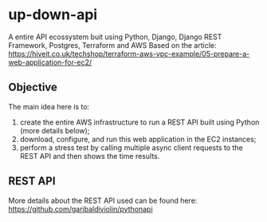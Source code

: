 # up-down-api
A entire API ecossystem buit using Python, Django, Django REST Framework, Postgres, Terraform and AWS
Based on the article: https://hiveit.co.uk/techshop/terraform-aws-vpc-example/05-prepare-a-web-application-for-ec2/

## Objective
The main idea here is to:
1) create the entire AWS infrastructure to run a REST API built using Python (more details below);
2) download, configure, and run this web application in the EC2 instances;
3) perform a stress test by calling multiple async client requests to the REST API and then shows the time results.

## REST API
More details about the REST API used can be found here: https://github.com/garibaldiviolin/pythonapi
